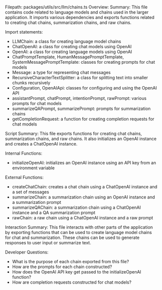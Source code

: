 Filepath: packages/utils/src/llm/chains.ts
Overview: Summary:
This file contains code related to language models and chains used in the larger application. It imports various dependencies and exports functions related to creating chat chains, summarization chains, and raw chains.

Import statements:
- LLMChain: a class for creating language model chains
- ChatOpenAI: a class for creating chat models using OpenAI
- OpenAI: a class for creating language models using OpenAI
- ChatPromptTemplate, HumanMessagePromptTemplate, SystemMessagePromptTemplate: classes for creating prompts for chat models
- Message: a type for representing chat messages
- RecursiveCharacterTextSplitter: a class for splitting text into smaller chunks recursively
- Configuration, OpenAIApi: classes for configuring and using the OpenAI API
- assistantPrompt, chatPrompt, intentionPrompt, rawPrompt: various prompts for chat models
- summarizeQAPrompt, summarizePrompt: prompts for summarization chains
- getCompletionRequest: a function for creating completion requests for chat models

Script Summary:
This file exports functions for creating chat chains, summarization chains, and raw chains. It also initializes an OpenAI instance and creates a ChatOpenAI instance.

Internal Functions:
- initializeOpenAI: initializes an OpenAI instance using an API key from an environment variable

External Functions:
- createChatChain: creates a chat chain using a ChatOpenAI instance and a set of messages
- summarizeChain: a summarization chain using an OpenAI instance and a summarization prompt
- summarizeQAChain: a summarization chain using a ChatOpenAI instance and a QA summarization prompt
- rawChain: a raw chain using a ChatOpenAI instance and a raw prompt

Interaction Summary:
This file interacts with other parts of the application by exporting functions that can be used to create language model chains for chat and summarization. These chains can be used to generate responses to user input or summarize text.

Developer Questions:
- What is the purpose of each chain exported from this file?
- How are the prompts for each chain constructed?
- How does the OpenAI API key get passed to the initializeOpenAI function?
- How are completion requests constructed for chat models?


